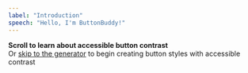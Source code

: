 ```yaml
---
label: "Introduction"
speech: "Hello, I'm ButtonBuddy!"
---
```


**Scroll to learn about accessible button contrast**<br/>Or [skip to the generator](#generator) to begin creating button styles with accessible contrast
